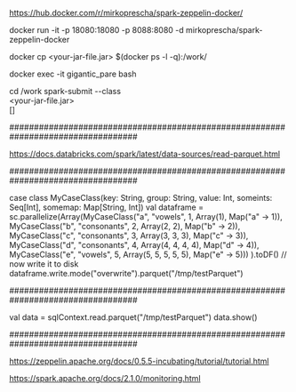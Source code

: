https://hub.docker.com/r/mirkoprescha/spark-zeppelin-docker/

  docker run -it -p 18080:18080 -p 8088:8080 -d mirkoprescha/spark-zeppelin-docker

docker cp <your-jar-file.jar> $(docker ps  -l -q):/work/

docker exec -it gigantic_pare bash

cd /work
spark-submit   --class <your-class-name-with-package> \
      <your-jar-file.jar> \
      [<your-program-parameters>]

##################################################################################

https://docs.databricks.com/spark/latest/data-sources/read-parquet.html

##################################################################################

case class MyCaseClass(key: String, group: String, value: Int, someints: Seq[Int], somemap: Map[String, Int])
val dataframe = sc.parallelize(Array(MyCaseClass("a", "vowels", 1, Array(1), Map("a" -> 1)),
  MyCaseClass("b", "consonants", 2, Array(2, 2), Map("b" -> 2)),
  MyCaseClass("c", "consonants", 3, Array(3, 3, 3), Map("c" -> 3)),
  MyCaseClass("d", "consonants", 4, Array(4, 4, 4, 4), Map("d" -> 4)),
  MyCaseClass("e", "vowels", 5, Array(5, 5, 5, 5, 5), Map("e" -> 5)))
).toDF()
// now write it to disk
dataframe.write.mode("overwrite").parquet("/tmp/testParquet")

##################################################################################

val data = sqlContext.read.parquet("/tmp/testParquet")
data.show()

##################################################################################

https://zeppelin.apache.org/docs/0.5.5-incubating/tutorial/tutorial.html


https://spark.apache.org/docs/2.1.0/monitoring.html